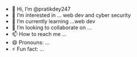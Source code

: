 - 👋 Hi, I’m @pratikdey247
- 👀 I’m interested in ... web dev and cyber security
- 🌱 I’m currently learning ...web dev
- 💞️ I’m looking to collaborate on ...
- 📫 How to reach me ...
- 😄 Pronouns: ...
- ⚡ Fun fact: ...

<!---
pratikdey247/pratikdey247 is a ✨ special ✨ repository because its `README.md` (this file) appears on your GitHub profile.
You can click the Preview link to take a look at your changes.
--->
